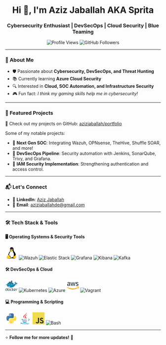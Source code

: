 <h1 align="center">Hi 👋, I'm Aziz Jaballah AKA Sprita</h1>
<h3 align="center">Cybersecurity Enthusiast | DevSecOps | Cloud Security | Blue Teaming</h3>

<p align="center">
  <img src="https://komarev.com/ghpvc/?username=azizjaballah&label=Profile%20Views&color=0e75b6&style=flat" alt="Profile Views" />
  <img src="https://img.shields.io/github/followers/azizjaballah?label=Followers" alt="GitHub Followers" />
</p>

---

### 🌟 **About Me**
- 🛡️ Passionate about **Cybersecurity, DevSecOps, and Threat Hunting**
- 📚 Currently learning **Azure Cloud Security**
- 🔍 Interested in **Cloud, SOC Automation, and Infrastructure Security**
- 🎮 Fun fact: *I think my gaming skills help me in cybersecurity!*

---

### 📂 **Featured Projects**
🚀 Check out my projects on GitHub: [azizjaballah/portfolio](https://github.com/azizjaballah/portfolio)

Some of my notable projects:
- 🔹 **Next Gen SOC**: Integrating Wazuh, OPNsense, TheHive, Shuffle SOAR, and more!
- 🔹 **DevSecOps Pipeline**: Security automation with Jenkins, SonarQube, Trivy, and Grafana.
- 🔹 **IAM Security Implementation**: Strengthening authentication and access control.

---

### 📬 **Let's Connect**
- 🔗 **LinkedIn**: [Aziz Jaballah](https://www.linkedin.com/in/aziz-jaballah/)
- 📧 **Email**: [azizjaballahde@gmail.com](mailto:azizjaballahde@gmail.com)

---

### 🛠 **Tech Stack & Tools**
#### 🖥️ **Operating Systems & Security Tools**
<p>
  <img src="https://raw.githubusercontent.com/devicons/devicon/master/icons/linux/linux-original.svg" alt="Linux" width="40" height="40"/>
  <img src="https://camo.githubusercontent.com/73bd3cf2a0f90e4d896ea7cc6b21c38f5802fcf9c88d4cdab2b9c3c6aa3fe8b8/68747470733a2f2f692e6962622e636f2f4c316271526b312f57617a75682e706e67" alt="Wazuh" width="40" height="40"/>
  <img src="https://www.vectorlogo.zone/logos/elastic/elastic-icon.svg" alt="Elastic Stack" width="40" height="40"/>
  <img src="https://www.vectorlogo.zone/logos/grafana/grafana-icon.svg" alt="Grafana" width="40" height="40"/>
  <img src="https://www.vectorlogo.zone/logos/elasticco_kibana/elasticco_kibana-icon.svg" alt="Kibana" width="40" height="40"/>
  <img src="https://www.vectorlogo.zone/logos/apache_kafka/apache_kafka-icon.svg" alt="Kafka" width="40" height="40"/>
</p>

#### 🛠️ **DevSecOps & Cloud**
<p>
  <img src="https://raw.githubusercontent.com/devicons/devicon/master/icons/docker/docker-original-wordmark.svg" alt="Docker" width="40" height="40"/>
  <img src="https://www.vectorlogo.zone/logos/kubernetes/kubernetes-icon.svg" alt="Kubernetes" width="40" height="40"/>
  <img src="https://www.vectorlogo.zone/logos/microsoft_azure/microsoft_azure-icon.svg" alt="Azure" width="40" height="40"/>
  <img src="https://raw.githubusercontent.com/devicons/devicon/master/icons/amazonwebservices/amazonwebservices-original-wordmark.svg" alt="AWS" width="40" height="40"/>
  <img src="https://www.vectorlogo.zone/logos/vagrantup/vagrantup-icon.svg" alt="Vagrant" width="40" height="40"/>
</p>

#### 💻 **Programming & Scripting**
<p>
  <img src="https://raw.githubusercontent.com/devicons/devicon/master/icons/python/python-original.svg" alt="Python" width="40" height="40"/>
  <img src="https://raw.githubusercontent.com/devicons/devicon/master/icons/java/java-original.svg" alt="Java" width="40" height="40"/>
  <img src="https://raw.githubusercontent.com/devicons/devicon/master/icons/javascript/javascript-original.svg" alt="JavaScript" width="40" height="40"/>
  <img src="https://www.vectorlogo.zone/logos/gnu_bash/gnu_bash-icon.svg" alt="Bash" width="40" height="40"/>
</p>

---

⭐ **Follow me for more updates!** 🚀

